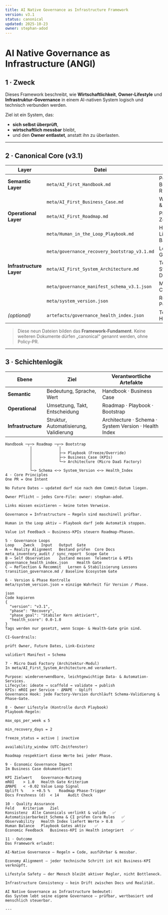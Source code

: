 ```yaml
---
title: AI Native Governance as Infrastructure Framework
version: v3.1
status: canonical
updated: 2025-10-23
owner: stephan-adod
---
```


# AI Native Governance as Infrastructure (ANGI)

## 1 · Zweck
Dieses Framework beschreibt, wie **Wirtschaftlichkeit**, **Owner-Lifestyle** und **Infrastruktur-Governance** in einem
AI-nativen System logisch und technisch verbunden werden.

Ziel ist ein System, das:
- **sich selbst überprüft**,  
- **wirtschaftlich messbar** bleibt,  
- und den **Owner entlastet**, anstatt ihn zu überlasten.

---

## 2 · Canonical Core (v3.1)

| Layer | Datei | Zweck |
|--------|--------|--------|
| **Semantic Layer** | `meta/AI_First_Handbook.md` | Policy-Quelle, Begriffe, Hard Rules |
|  | `meta/AI_First_Business_Case.md` | Wirtschaftlichkeit & KPI-Definition |
| **Operational Layer** | `meta/AI_First_Roadmap.md` | Phasen- und Zeitsteuerung |
|  | `meta/Human_in_the_Loop_Playbook.md` | Human Override, Lifestyle-Balance |
|  | `meta/governance_recovery_bootstrap_v3.1.md` | Loops A/B/C + Gates |
| **Infrastructure Layer** | `meta/AI_First_System_Architecture.md` | Technische Struktur + Micro DaaS Factory |
|  | `meta/governance_manifest_schema_v3.1.json` | Maschinen-Contract |
|  | `meta/system_version.json` | Realität / Phase / Pointer |
| *(optional)* | `artefacts/governance_health_index.json` | Telemetrie / Health Feedback |

> Diese neun Dateien bilden das **Framework-Fundament**.
> Keine weiteren Dokumente dürfen „canonical“ genannt werden, ohne Policy-PR.

---

## 3 · Schichtenlogik

| Ebene | Ziel | Verantwortliche Artefakte |
|--------|------|----------------------------|
| **Semantic** | Bedeutung, Sprache, Wert | Handbook · Business Case |
| **Operational** | Umsetzung, Takt, Entscheidung | Roadmap · Playbook · Bootstrap |
| **Infrastructure** | Struktur, Automatisierung, Validierung | Architecture · Schema · System Version · Health Index |

```text
Handbook ─┬─> Roadmap ─┬─> Bootstrap
           │            │
           │            ├─> Playbook (Freeze/Override)
           │            ├─> Business_Case (KPIs)
           │            └─> Architecture (Micro DaaS Factory)
           │
           └─> Schema <─> System_Version <─> Health_Index
4 · Core Principles
One PR = One Intent

No Future Dates – updated darf nie nach dem Commit-Datum liegen.

Owner Pflicht – jedes Core-File: owner: stephan-adod.

Links müssen existieren – keine toten Verweise.

Governance = Infrastructure – Regeln sind maschinell prüfbar.

Human in the Loop aktiv – Playbook darf jede Automatik stoppen.

Value ist Feedback – Business-KPIs steuern Roadmap-Phasen.

5 · Governance Loops
Loop	Zweck	Input	Output	Gate
A – Reality Alignment	Bestand prüfen	Core Docs	meta_inventory_audit / sync_report	Scope Gate
B – Self Observation	Zustand messen	Telemetrie & KPIs	governance_health_index.json	Health Gate
C – Reflection & Recommit	Lernen & Stabilisierung	Lessons	transition_governance.md / Baseline	Ecosystem Gate

6 · Version & Phase Kontrolle
meta/system_version.json = einzige Wahrheit für Version / Phase.

json
Code kopieren
{
  "version": "v3.1",
  "phase": "Recovery",
  "phase_goal": "Stabiler Kern aktiviert",
  "health_score": 0.0-1.0
}
Tags werden nur gesetzt, wenn Scope- & Health-Gate grün sind.

CI-Guardrails:

prüft Owner, Future Dates, Link-Existenz

validiert Manifest ↔ Schema

7 · Micro DaaS Factory (Architektur-Modul)
In meta/AI_First_System_Architecture.md verankert.

Purpose: wiederverwendbare, leichtgewichtige Data- & Automation-Services.
Lifecycle: ideate → scaffold → validate → publish
KPIs: mROI per Service · ΔMAPE · Uplift
Governance Hook: jede Factory-Version durchläuft Schema-Validierung & Phase-Gate.

8 · Owner Lifestyle (Kontrolle durch Playbook)
Playbook-Regeln:

max_ops_per_week ≤ 5

min_recovery_days = 2

freeze_status = active | inactive

availability_window (UTC-Zeitfenster)

Roadmap respektiert diese Werte bei jeder Phase.

9 · Economic Governance Impact
Im Business Case dokumentiert:

KPI	Zielwert	Governance-Nutzung
mROI	> 1.0	Health Gate Kriterium
ΔMAPE	< -0.02	Value Loop Signal
Uplift %	> +0.5 %	Roadmap Phase-Trigger
Docs Freshness (d)	< 14	Audit Check

10 · Quality Assurance
Feld	Kriterium	Ziel
Konsistenz	Alle Canonicals verlinkt & valide	✅
Automatisierbarkeit	Schema & CI prüfen Core Rules	✅
Observability	Health Index liefert Werte > 0.8	✅
Human Balance	Playbook Gates aktiv	✅
Economic Feedback	Business-KPI in Health integriert	✅

11 · Outcome
Das Framework erlaubt:

AI-Native Governance – Regeln = Code, ausführbar & messbar.

Economy Alignment – jeder technische Schritt ist mit Business-KPI verknüpft.

Lifestyle Safety – der Mensch bleibt aktiver Regler, nicht Bottleneck.

Infrastructure Consistency – kein Drift zwischen Docs und Realität.

AI Native Governance as Infrastructure bedeutet:
das System lebt seine eigene Governance – prüfbar, wertbasiert und menschlich steuerbar.

---
